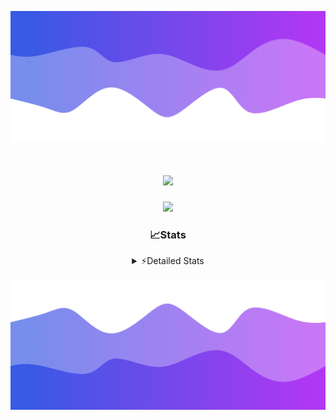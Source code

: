 ![Header](./header.png)
<div align="center">

<h1 align="center">
  <a href="https://git.io/typing-svg">
    <img src="https://readme-typing-svg.herokuapp.com/?lines=Hello,+There!+👋;This+is+chicho.;CEO+on+Hely+Development....;&center=true&size=25">
  </a>
</h1>
  
<p align="center">
  <img src="https://lanyard.cnrad.dev/api/852683595378196480" />
</p>

### 📈Stats
<details>
    <summary> ⚡Detailed Stats</summary>
    <br/>

<!--START_SECTION:waka-->
![Code Time](http://img.shields.io/badge/Code%20Time-348%20hrs%2040%20mins-blue)

![Profile Views](http://img.shields.io/badge/Profile%20Views-1-blue)

**🐱 My GitHub Data** 

> 📦 42.6 kB Used in GitHub's Storage 
 > 
> 🏆 22 Contributions in the Year 2023
 > 
> 🚫 Not Opted to Hire
 > 
> 📜 7 Public Repositories 
 > 
> 🔑 9 Private Repositories 
 > 
**I'm a Night 🦉** 

```text
🌞 Morning                17 commits          ██░░░░░░░░░░░░░░░░░░░░░░░   06.59 % 
🌆 Daytime                30 commits          ███░░░░░░░░░░░░░░░░░░░░░░   11.63 % 
🌃 Evening                123 commits         ████████████░░░░░░░░░░░░░   47.67 % 
🌙 Night                  88 commits          █████████░░░░░░░░░░░░░░░░   34.11 % 
```
📅 **I'm Most Productive on Tuesday** 

```text
Monday                   19 commits          ██░░░░░░░░░░░░░░░░░░░░░░░   07.36 % 
Tuesday                  59 commits          ██████░░░░░░░░░░░░░░░░░░░   22.87 % 
Wednesday                47 commits          █████░░░░░░░░░░░░░░░░░░░░   18.22 % 
Thursday                 30 commits          ███░░░░░░░░░░░░░░░░░░░░░░   11.63 % 
Friday                   35 commits          ███░░░░░░░░░░░░░░░░░░░░░░   13.57 % 
Saturday                 23 commits          ██░░░░░░░░░░░░░░░░░░░░░░░   08.91 % 
Sunday                   45 commits          ████░░░░░░░░░░░░░░░░░░░░░   17.44 % 
```


📊 **This Week I Spent My Time On** 

```text
🕑︎ Time Zone: America/Argentina/Buenos_Aires

💬 Programming Languages: 
JavaScript               13 hrs 20 mins      ██████████████░░░░░░░░░░░   54.81 % 
Python                   6 hrs 28 mins       ███████░░░░░░░░░░░░░░░░░░   26.61 % 
HTML                     3 hrs 44 mins       ████░░░░░░░░░░░░░░░░░░░░░   15.36 % 
JSON                     33 mins             █░░░░░░░░░░░░░░░░░░░░░░░░   02.29 % 
Bash                     10 mins             ░░░░░░░░░░░░░░░░░░░░░░░░░   00.69 % 

🔥 Editors: 
VS Code                  24 hrs 20 mins      █████████████████████████   100.00 % 

🐱‍💻 Projects: 
Ocean Backend            14 hrs 58 mins      ███████████████░░░░░░░░░░   61.49 % 
Coder                    3 hrs 39 mins       ████░░░░░░░░░░░░░░░░░░░░░   15.04 % 
pagina-js                2 hrs 41 mins       ███░░░░░░░░░░░░░░░░░░░░░░   11.06 % 
Unknown Project          2 hrs 31 mins       ███░░░░░░░░░░░░░░░░░░░░░░   10.36 % 
pagina-1                 27 mins             ░░░░░░░░░░░░░░░░░░░░░░░░░   01.91 % 

💻 Operating System: 
Windows                  24 hrs 20 mins      █████████████████████████   100.00 % 
```

**I Mostly Code in JavaScript** 

```text
JavaScript               8 repos             █████████░░░░░░░░░░░░░░░░   34.78 % 
CSS                      4 repos             ████░░░░░░░░░░░░░░░░░░░░░   17.39 % 
HTML                     2 repos             ██░░░░░░░░░░░░░░░░░░░░░░░   08.70 % 
C#                       2 repos             ██░░░░░░░░░░░░░░░░░░░░░░░   08.70 % 
Batchfile                1 repo              █░░░░░░░░░░░░░░░░░░░░░░░░   04.35 % 
```




 Last Updated on 03/09/2023 22:10:29 UTC
<!--END_SECTION:waka-->
</details>

![Footer](./footer.png)
